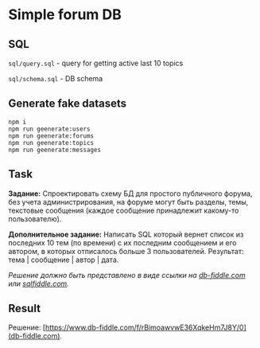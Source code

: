 # Simple forum DB

## SQL

`sql/query.sql` - query for getting active last 10 topics

`sql/schema.sql` - DB schema

## Generate fake datasets

```
npm i
npm run geenerate:users
npm run geenerate:forums
npm run geenerate:topics
npm run geenerate:messages
```

## Task

**Задание:** Спроектировать схему БД для простого публичного форума, без учета администрирования, на форуме могут быть разделы, темы, текстовые сообщения (каждое сообщение принадлежит какому-то пользователю).

**Дополнительное задание:** Написать SQL который вернет список из последних 10 тем (по времени) с их последним сообщением и его автором, в которых отписалось больше 3 пользователей. Результат: тема | сообщение | автор | дата.

*Решение должно быть представлено в виде ссылки на [db-fiddle.com](https://db-fiddle.com/) или [sqlfiddle.com](https://sqlfiddle.com/).*

## Result

Решение: [https://www.db-fiddle.com/f/rBimoawvwE36XqkeHm7J8Y/0](db-fiddle.com).